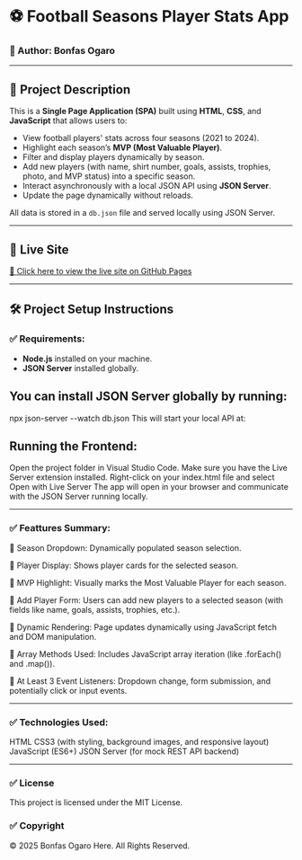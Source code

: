 # ⚽ Football Seasons Player Stats App

### 👤 Author: Bonfas Ogaro

---

## 📖 Project Description

This is a **Single Page Application (SPA)** built using **HTML**, **CSS**, and **JavaScript** that allows users to:

- View football players' stats across four seasons (2021 to 2024).
- Highlight each season’s **MVP (Most Valuable Player)**.
- Filter and display players dynamically by season.
- Add new players (with name, shirt number, goals, assists, trophies, photo, and MVP status) into a specific season.
- Interact asynchronously with a local JSON API using **JSON Server**.
- Update the page dynamically without reloads.

All data is stored in a `db.json` file and served locally using JSON Server.

---

## 🚀 Live Site

[🔗 Click here to view the live site on GitHub Pages](https://tronzee-star.github.io/phase-1-project/)

---

## 🛠️ Project Setup Instructions

### ✅ Requirements:

- **Node.js** installed on your machine.
- **JSON Server** installed globally.

## You can install JSON Server globally by running:
npx json-server --watch db.json
This will start your local API at:


## Running the Frontend:
Open the project folder in Visual Studio Code.
Make sure you have the Live Server extension installed.
Right-click on your index.html file and select
Open with Live Server
The app will open in your browser and communicate with the JSON Server running locally.

---

### ✅ Feattures Summary:
🎯 Season Dropdown: Dynamically populated season selection.

🎯 Player Display: Shows player cards for the selected season.

🎯 MVP Highlight: Visually marks the Most Valuable Player for each season.

🎯 Add Player Form: Users can add new players to a selected season (with fields like name, goals, assists, trophies, etc.).

🎯 Dynamic Rendering: Page updates dynamically using JavaScript fetch and DOM manipulation.

🎯 Array Methods Used: Includes JavaScript array iteration (like .forEach() and .map()).

🎯 At Least 3 Event Listeners: Dropdown change, form submission, and potentially click or input events.

---

### ✅ Technologies Used:
HTML
CSS3 (with styling, background images, and responsive layout)
JavaScript (ES6+)
JSON Server (for mock REST API backend)

---

### ✅ License
This project is licensed under the MIT License.

### ✅ Copyright
© 2025 Bonfas Ogaro Here. All Rights Reserved.

